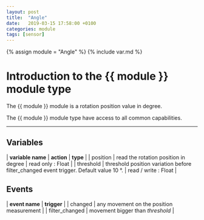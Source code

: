 ```yaml
---
layout: post
title:  "Angle"
date:   2019-03-15 17:58:00 +0100
categories: module
tags: [sensor]
---
```

{% assign module = "Angle" %}
{% include var.md %}

# Introduction to the {{ module }} module type

The {{ module }} module is a rotation position value in degree.

The {{ module }} module type have access to all common capabilities.

----

## Variables

| **variable name** | **action** | **type** |
| position | read the rotation position in degree | read only : Float |
| threshold | threshold position variation before filter_changed event trigger. Default value 10 °. | read / write : Float |

## Events

| **event name** | **trigger** |
| changed | any movement on the position measurement |
| filter_changed | movement bigger than *threshold* |
